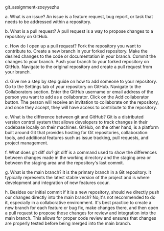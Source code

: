 git_assignment-zoeyyezhu

a. What is an issue?
An issue is a feature request, bug report, or task that needs to be addressed within a repository. 

b. What is a pull request?
A pull request is a way to propose changes to a repository on GitHub. 

c. How do I open up a pull request?
Fork the repository you want to contribute to.
Create a new branch in your forked repository.
Make the desired changes to the code or documentation in your branch.
Commit the changes to your branch.
Push your branch to your forked repository on GitHub.
Navigate to the original repository and create a pull request from your branch.

d. Give me a step by step guide on how to add someone to your repository.
Go to the Settings tab of your repository on GitHub.
Navigate to the Collaborators section.
Enter the GitHub username or email address of the person you want to add as a collaborator.
Click on the Add collaborator button.
The person will receive an invitation to collaborate on the repository, and once they accept, they will have access to contribute to the repository.

e. What is the difference between git and GitHub?
Git is a distributed version control system that allows developers to track changes in their codebase locally on their machines. GitHub, on the other hand, is a platform built around Git that provides hosting for Git repositories, collaboration tools, and additional features such as issue tracking, pull requests, and project management.

f. What does git diff do?
git diff is a command used to show the differences between changes made in the working directory and the staging area or between the staging area and the repository's last commit.

g. What is the main branch?
it is the primary branch in a Git repository. It typically represents the latest stable version of the project and is where development and integration of new features occur.

h. Besides our initial commit if it is a new repository, should we directly push our changes directly into the main branch?
No,it's not recommended to do it, especially in a collaborative environment. It's best practice to create a new branch for each feature or bug fix, make changes there, and then open a pull request to propose those changes for review and integration into the main branch. This allows for proper code review and ensures that changes are properly tested before being merged into the main branch.